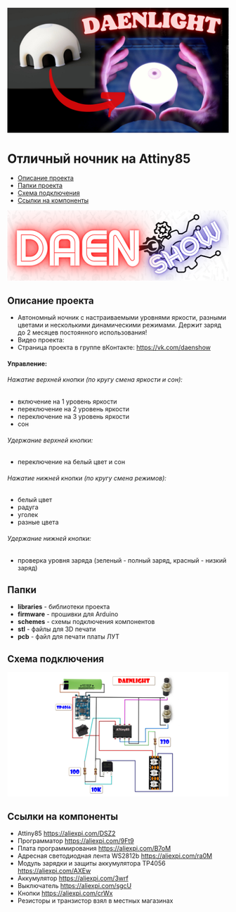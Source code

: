 ![PROJECT_PHOTO](https://github.com/DaenShow/DaenLight/blob/main/DaenLight.jpg)
# Отличный ночник на Attiny85
* [Описание проекта](#chapter-0)
* [Папки проекта](#chapter-1)
* [Схема подключения](#chapter-2)
* [Ссылки на компоненты](#chapter-3)

![DAENSHOW_PHOTO](https://github.com/DaenShow/DaenShow/blob/main/DaenShow.png)

<a id="chapter-0"></a>
## Описание проекта
- Автономный ночник с настраиваемыми уровнями яркости, разными цветами и несколькими динамическими режимами. Держит заряд до 2 месяцев постоянного использования! 
- Видео проекта: 
- Страница проекта в группе вКонтакте: https://vk.com/daenshow 
   
#### Управление:
###### Нажатие верхней кнопки (по кругу смена яркости и сон):
   - включение на 1 уровень яркости
   - переключение на 2 уровень яркости
   - переключение на 3 уровень яркости
   - сон
###### Удержание верхней кнопки:
   - переключение на белый цвет и сон
###### Нажатие нижней кнопки (по кругу смена режимов):
   - белый цвет
   - радуга
   - уголек
   - разные цвета
###### Удержание нижней кнопки:
   - проверка уровня заряда (зеленый - полный заряд, красный - низкий заряд)

<a id="chapter-1"></a>
## Папки
- **libraries** - библиотеки проекта
- **firmware** - прошивки для Arduino
- **schemes** - схемы подключения компонентов
- **stl** - файлы для 3D печати
- **pcb** - файл для печати платы ЛУТ

<a id="chapter-2"></a>
## Схема подключения
![SCHEME](https://github.com/DaenShow/DaenLight/blob/main/schemes/Scheme.jpg)

<a id="chapter-3"></a>
## Ссылки на компоненты
- Attiny85 https://aliexpi.com/DSZ2
- Программатор https://aliexpi.com/9Ft9
- Плата программирования https://aliexpi.com/B7oM
- Адресная светодиодная лента WS2812b https://aliexpi.com/ra0M
- Модуль зарядки и защиты аккумулятора TP4056 https://aliexpi.com/AXEw
- Аккумулятор https://aliexpi.com/3wrf
- Выключатель https://aliexpi.com/sgcU
- Кнопки https://aliexpi.com/crWx
- Резисторы и транзистор взял в местных магазинах
